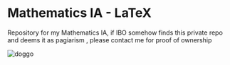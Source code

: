 # Mathematics IA - LaTeX
Repository for my Mathematics IA, if IBO somehow finds this private repo and deems it as pagiarism , please contact me for proof of ownership


![doggo](https://i.imgur.com/SJxwWFg.jpg)
